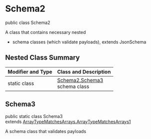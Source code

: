 # Schema2
public class Schema2

A class that contains necessary nested
- schema classes (which validate payloads), extends JsonSchema

## Nested Class Summary
| Modifier and Type | Class and Description |
| ----------------- | ---------------------- |
| static class | [Schema2.Schema3](#schema3)<br> schema class |

## Schema3
public static class Schema3<br>
extends [ArrayTypeMatchesArrays.ArrayTypeMatchesArrays1](../../../../../../../../components/schemas/ArrayTypeMatchesArrays.md#arraytypematchesarrays1)

A schema class that validates payloads
